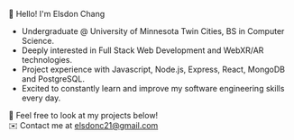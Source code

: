👋 Hello! I'm Elsdon Chang<br>
<ul>
    <li>Undergraduate @ University of Minnesota Twin Cities, BS in Computer Science.</li>
    <li>Deeply interested in Full Stack Web Development and WebXR/AR technologies.</li>
    <li>Project experience with Javascript, Node.js, Express, React, MongoDB and PostgreSQL.</li>
    <li>Excited to constantly learn and improve my software engineering skills every day.</li>
</ul>

🚀 Feel free to look at my projects below!<br>
✉️ Contact me at elsdonc21@gmail.com
